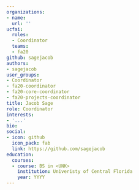 ```yaml
---
organizations:
- name:
  url: ''
ucfai:
  roles:
  - Coordinator
  teams:
  - fa20
github: sagejacob
authors:
- sagejacob
user_groups:
- Coordinator
- fa20-coordinator
- fa20-core-coordinator
- fa20-projects-coordinator
title: Jacob Sage
role: Coordinator
interests:
- '...'
bio:
social:
- icon: github
  icon_pack: fab
  link: https://github.com/sagejacob
education:
  courses:
  - course: BS in <UNK>
    institution: Univeristy of Central Florida
    year: YYYY
---
```


